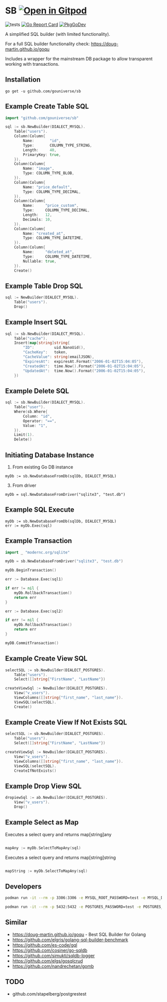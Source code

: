 # SB <a href="https://gitpod.io/#https://github.com/gouniverse/sb" style="float:right:"><img src="https://gitpod.io/button/open-in-gitpod.svg" alt="Open in Gitpod" loading="lazy"></a>

![tests](https://github.com/gouniverse/sb/workflows/tests/badge.svg)
[![Go Report Card](https://goreportcard.com/badge/github.com/gouniverse/sb)](https://goreportcard.com/report/github.com/gouniverse/sb)
[![PkgGoDev](https://pkg.go.dev/badge/github.com/gouniverse/sb)](https://pkg.go.dev/github.com/gouniverse/sb)

A simplified SQL builder (with limited functionality).

For a full SQL builder functionality check: https://doug-martin.github.io/goqu

Includes a wrapper for the mainstream DB package to allow transparent working with transactions.


## Installation

```ssh
go get -u github.com/gouniverse/sb
```


## Example Create Table SQL

```go
import "github.com/gouniverse/sb"

sql := sb.NewBuilder(DIALECT_MYSQL).
	Table("users").
	Column(Column{
		Name:       "id",
		Type:       COLUMN_TYPE_STRING,
		Length:     40,
		PrimaryKey: true,
	}).
	Column(Column{
		Name: "image",
		Type: COLUMN_TYPE_BLOB,
	}).
	Column(Column{
		Name: "price_default",
		Type: COLUMN_TYPE_DECIMAL,
	}).
	Column(Column{
		Name:     "price_custom",
		Type:     COLUMN_TYPE_DECIMAL,
		Length:   12,
		Decimals: 10,
	}).
	Column(Column{
		Name: "created_at",
		Type: COLUMN_TYPE_DATETIME,
	}).
	Column(Column{
		Name:     "deleted_at",
		Type:     COLUMN_TYPE_DATETIME,
		Nullable: true,
	}).
	Create()
```

## Example Table Drop SQL

```go
sql := NewBuilder(DIALECT_MYSQL).
	Table("users").
	Drop()
```


## Example Insert SQL

```go	
sql := sb.NewBuilder(DIALECT_MYSQL).
	Table("cache").
	Insert(map[string]string{
		"ID":         uid.NanoUid(),
		"CacheKey":   token,
		"CacheValue": string(emailJSON),
		"ExpiresAt":  expiresAt.Format("2006-01-02T15:04:05"),
		"CreatedAt":  time.Now().Format("2006-01-02T15:04:05"),
		"UpdatedAt":  time.Now().Format("2006-01-02T15:04:05"),
	})
```

## Example Delete SQL

```go
sql := sb.NewBuilder(DIALECT_MYSQL).
	Table("user").
	Where(sb.Where{
		Column: "id",
		Operator: "==",
		Value: "1",
	}).
	Limit(1).
	Delete()
```

## Initiating Database Instance

1) From existing Go DB instance
```
myDb := sb.NewDatabaseFromDb(sqlDb, DIALECT_MYSQL)
```

3) From driver
```
myDb = sql.NewDatabaseFromDriver("sqlite3", "test.db")
```

## Example SQL Execute

```
myDb := sb.NewDatabaseFromDb(sqlDb, DIALECT_MYSQL)
err := myDb.Exec(sql)
```

## Example Transaction

```go
import _ "modernc.org/sqlite"

myDb = sb.NewDatabaseFromDriver("sqlite3", "test.db")

myDb.BeginTransaction()

err := Database.Exec(sql1)

if err != nil {
	myDb.RollbackTransaction()
	return err
}

err := Database.Exec(sql2)

if err != nil {
	myDb.RollbackTransaction()
	return err
}

myDB.CommitTransaction()

```

## Example Create View SQL

```go
selectSQL := sb.NewBuilder(DIALECT_POSTGRES).
	Table("users").
	Select([]string{"FirstName", "LastName"})

createViewSql := NewBuilder(DIALECT_POSTGRES).
	View("v_users").
	ViewColumns([]string{"first_name", "last_name"}).
	ViewSQL(selectSQL).
	Create()
```

## Example Create View If Not Exists SQL

```go
selectSQL := sb.NewBuilder(DIALECT_POSTGRES).
	Table("users").
	Select([]string{"FirstName", "LastName"})

createViewSql := NewBuilder(DIALECT_POSTGRES).
	View("v_users").
	ViewColumns([]string{"first_name", "last_name"}).
	ViewSQL(selectSQL).
	CreateIfNotExists()
```


## Example Drop View SQL

```go
dropiewSql := ab.NewBuilder(DIALECT_POSTGRES).
	View("v_users").
	Drop()
```


## Example Select as Map

Executes a select query and returns map[string]any

```go

mapAny := myDb.SelectToMapAny(sql)

```

Executes a select query and returns map[string]string

```go

mapString := myDb.SelectToMapAny(sql)

```


## Developers

```sh
podman run -it --rm -p 3306:3306 -e MYSQL_ROOT_PASSWORD=test -e MYSQL_DATABASE=test -e MYSQL_USER=test -e MYSQL_PASSWORD=test mysql:latest
```

```sh
podman run -it --rm -p 5432:5432 -e POSTGRES_PASSWORD=test -e POSTGRES_DB=test -e POSTGRES_USER=test postgres:latest
```



## Similar

- https://doug-martin.github.io/goqu - Best SQL Builder for Golang
- https://github.com/elgris/golang-sql-builder-benchmark
- https://github.com/es-code/gql
- https://github.com/cosiner/go-sqldb
- https://github.com/simukti/sqldb-logger
- https://github.com/elgs/gosqlcrud
- https://github.com/nandrechetan/gomb

## TODO
- github.com/stapelberg/postgrestest

